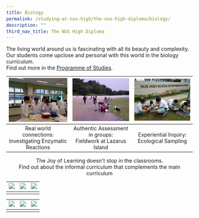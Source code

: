 ```yaml
---
title: Biology
permalink: /studying-at-nus-high/the-nus-high-diploma/biology/
description: ""
third_nav_title: The NUS High Diploma
---
```

The living world around us is fascinating with all its beauty and complexity.<br>
Our students come upclose and personal with this world in the biology curriculum.<br>
Find out more in the [Programme of Studies](https://staging.d1bl70m167uzkq.amplifyapp.com/studying-at-nus-high/the-nus-high-diploma/programme-of-studies/).

| <a href="https://staging.d1bl70m167uzkq.amplifyapp.com/biology/wonderment-in-the-classroom/"><img style="width:100%" src="/images/bio1.jpg"></a> | <a href="https://staging.d1bl70m167uzkq.amplifyapp.com/biology/wonderment-in-the-classroom/"><img style="width:100%" src="/images/bio2.jpg"></a> | <a href="https://staging.d1bl70m167uzkq.amplifyapp.com/biology/wonderment-in-the-classroom/"><img style="width:100%" src="/images/bio3.jpg"></a> |
|:---:|:---:|:---:|
| Real world connections: <br> Investigating Enzymatic Reactions | Authentic Assessment in groups:<br>Fieldwork at Lazarus Island | Experiential Inquiry:<br>Ecological Sampling |

<center>The Joy of Learning doesn't stop in the classrooms.<br>Find out about the informal curriculum that complements the main curriculum</center>

| <a href="webhere"><img style="width:25%" src="/images/bio.jpg"></a> | <a href="webhere"><img style="width:25%" src="/images/bio.jpg"></a> | <a href="webhere"><img style="width:25%" src="/images/bio.jpg"></a> |
|:---:|:---:|:---:|
|  |  |  |


| <a href="webhere"><img style="width:25%" src="/images/bio.jpg"></a> | <a href="webhere"><img style="width:25%" src="/images/bio.jpg"></a> | <a href="webhere"><img style="width:25%" src="/images/bio.jpg"></a> |
|:---:|:---:|:---:|
|  |  |  |